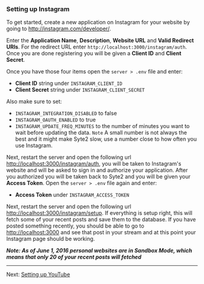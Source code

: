 ### Setting up Instagram

To get started, create a new application on Instagram for your website by going to <http://instagram.com/developer/>.

Enter the **Application Name**, **Description**, **Website URL** and **Valid Redirect URIs**. For the redirect URL enter `http://localhost:3000/instagram/auth`. Once you are done registering you will be given a **Client ID** and **Client Secret**.

Once you have those four items open the `server > .env` file and enter:

* **Client ID** string under `INSTAGRAM_CLIENT_ID`
* **Client Secret** string under `INSTAGRAM_CLIENT_SECRET`

Also make sure to set:

* `INSTAGRAM_INTEGRATION_DISABLED` to false
* `INSTAGRAM_OAUTH_ENABLED` to true
* `INSTAGRAM_UPDATE_FREQ_MINUTES` to the number of minutes you want to wait before updating the data. `Note` A small number is not always the best and it might make Syte2 slow, use a number close to how often you use Instagram.

Next, restart the server and open the following url <http://localhost:3000/instagram/auth>, you will be taken to Instagram's website and will be asked to sign in and authorize your application. After you authorized you will be taken back to Syte2 and you will be given your **Access Token**. Open the `server > .env` file again and enter:

* **Access Token** under `INSTAGRAM_ACCESS_TOKEN`

Next, restart the server and open the following url <http://localhost:3000/instagram/setup>. If everything is setup right, this will fetch some of your recent posts and save them to the database. If you have posted something recently, you should be able to go to <http://localhost:3000> and see that post in your stream and at this point your Instagram page should be working.

***Note: As of June 1, 2016 personal websites are in Sandbox Mode, which means that only 20 of your recent posts will fetched***

---

Next: [Setting up YouTube](youtube.md)
